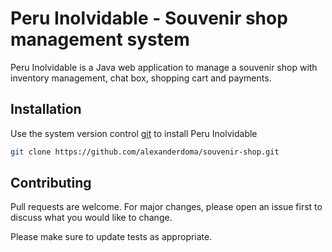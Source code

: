# Peru Inolvidable - Souvenir shop management system

Peru Inolvidable is a Java web application to manage a souvenir shop with inventory management, chat box, shopping cart and payments.

## Installation

Use the system version control [git](https://git-scm.com/) to install Peru Inolvidable

```bash
git clone https://github.com/alexanderdoma/souvenir-shop.git
```

## Contributing

Pull requests are welcome. For major changes, please open an issue first
to discuss what you would like to change.

Please make sure to update tests as appropriate.
